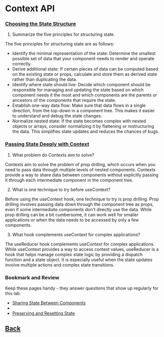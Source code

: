 # Context API

### [Choosing the State Structure](https://react.dev/learn/choosing-the-state-structure)

1. Summarize the five principles for structuring state.

The five principles for structuring state are as follows:

- Identify the minimal representation of the state: Determine the smallest possible set of data that your component needs to render and operate correctly.
- Derive additional state: If certain pieces of data can be computed based on the existing state or props, calculate and store them as derived state rather than duplicating the data.
- Identify where state should live: Decide which component should be responsible for managing and updating the state based on which component needs it the most and which components are the parents or ancestors of the components that require the state.
- Establish one-way data flow: Make sure that data flows in a single direction, from the top-down in a component tree. This makes it easier to understand and debug the state changes.
- Normalize nested state: If the state becomes complex with nested objects or arrays, consider normalizing it by flattening or restructuring the data. This simplifies state updates and reduces the chances of bugs.

### [Passing State Deeply with Context](https://react.dev/learn/passing-data-deeply-with-context)

1. What problem do Contexts aim to solve?

Contexts aim to solve the problem of prop drilling, which occurs when you need to pass data through multiple levels of nested components. Contexts provide a way to share data between components without explicitly passing it through each intermediate component in the component tree.

2. What is one technique to try before useContext?

Before using the useContext hook, one technique to try is prop drilling. Prop drilling involves passing data down through the component tree as props, even if some intermediate components don't directly use the data. While prop drilling can be a bit cumbersome, it can work well for smaller applications or when the data needs to be accessed by only a few components.

3. What hook complements useContext for complex applications?

The useReducer hook complements useContext for complex applications. While useContext provides a way to access context values, useReducer is a hook that helps manage complex state logic by providing a dispatch function and a state object. It is especially useful when the state updates involve multiple actions and complex state transitions.

### Bookmark and Review

Keep these pages handy - they answer questions that show up regularly for this lab.

- [Sharing State Between Components](https://react.dev/learn/sharing-state-between-components)
- 
- [Preserving and Resetting State](https://react.dev/learn/preserving-and-resetting-state)

## [Back](../401readingNotes.md)